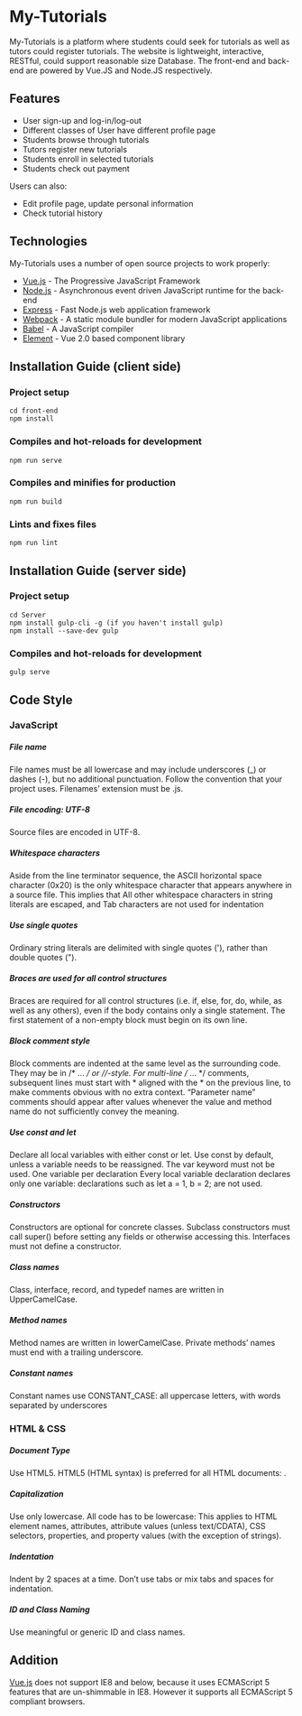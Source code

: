 # My-Tutorials

My-Tutorials is a platform where students could seek for tutorials as well as tutors could register tutorials. The website is lightweight, interactive, RESTful, could support reasonable size Database. The front-end and back-end are powered by Vue.JS and Node.JS respectively.

## Features

  - User sign-up and log-in/log-out
  - Different classes of User have different profile page
  - Students browse through tutorials
  - Tutors register new tutorials
  - Students enroll in selected tutorials
  - Students check out payment

Users can also:
  - Edit profile page, update personal information
  - Check tutorial history

## Technologies

My-Tutorials uses a number of open source projects to work properly:

* [Vue.js](https://vuejs.org/) - The Progressive JavaScript Framework
* [Node.js](https://nodejs.org/en/) - Asynchronous event driven JavaScript runtime for the back-end
* [Express](http://expressjs.com/) - Fast Node.js web application framework
* [Webpack](https://webpack.js.org/) - A static module bundler for modern JavaScript applications
* [Babel](https://babeljs.io/) - A JavaScript compiler
* [Element](http://element.eleme.io/#/en-US) - Vue 2.0 based component library 

## Installation Guide (client side)

### Project setup
```
cd front-end
npm install
```

### Compiles and hot-reloads for development
```
npm run serve
```

### Compiles and minifies for production
```
npm run build
```

### Lints and fixes files
```
npm run lint
```
## Installation Guide (server side)

### Project setup
```
cd Server
npm install gulp-cli -g (if you haven't install gulp)
npm install --save-dev gulp
```
### Compiles and hot-reloads for development
```
gulp serve
```


## Code Style
### JavaScript
##### File name
File names must be all lowercase and may include underscores (_) or dashes (-), but no additional punctuation. Follow the convention that your project uses. Filenames’ extension must be .js.
##### File encoding: UTF-8
Source files are encoded in UTF-8.
##### Whitespace characters
Aside from the line terminator sequence, the ASCII horizontal space character (0x20) is the only whitespace character that appears anywhere in a source file. This implies that
All other whitespace characters in string literals are escaped, and
Tab characters are not used for indentation
##### Use single quotes
Ordinary string literals are delimited with single quotes ('), rather than double quotes (").
##### Braces are used for all control structures
Braces are required for all control structures (i.e. if, else, for, do, while, as well as any others), even if the body contains only a single statement. The first statement of a non-empty block must begin on its own line.
##### Block comment style
Block comments are indented at the same level as the surrounding code. They may be in /* … */ or //-style. For multi-line /* … */ comments, subsequent lines must start with * aligned with the * on the previous line, to make comments obvious with no extra context. “Parameter name” comments should appear after values whenever the value and method name do not sufficiently convey the meaning.
##### Use const and let
Declare all local variables with either const or let. Use const by default, unless a variable needs to be reassigned. The var keyword must not be used.
One variable per declaration
Every local variable declaration declares only one variable: declarations such as let a = 1, b = 2; are not used.
##### Constructors
Constructors are optional for concrete classes. Subclass constructors must call super() before setting any fields or otherwise accessing this. Interfaces must not define a constructor.
##### Class names
Class, interface, record, and typedef names are written in UpperCamelCase. 
##### Method names
Method names are written in lowerCamelCase. Private methods’ names must end with a trailing underscore.
##### Constant names
Constant names use CONSTANT_CASE: all uppercase letters, with words separated by underscores

### HTML & CSS
##### Document Type
Use HTML5.
HTML5 (HTML syntax) is preferred for all HTML documents: <!DOCTYPE html>.
##### Capitalization
Use only lowercase.
All code has to be lowercase: This applies to HTML element names, attributes, attribute values (unless text/CDATA), CSS selectors, properties, and property values (with the exception of strings).
##### Indentation
Indent by 2 spaces at a time.
Don’t use tabs or mix tabs and spaces for indentation.
##### ID and Class Naming
Use meaningful or generic ID and class names.

## Addition
[Vue.js](https://vuejs.org/) does not support IE8 and below, because it uses ECMAScript 5 features that are un-shimmable in IE8. However it supports all ECMAScript 5 compliant browsers.
